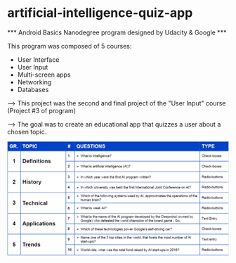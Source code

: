 # artificial-intelligence-quiz-app

*** Android Basics Nanodegree program designed by Udacity & Google ***

This program was composed of 5 courses:
* User Interface
* User Input
* Multi-screen apps
* Networking
* Databases

--> This project was the second and final project of the "User Input" course (Project #3 of program)

--> The goal was to create an educational app that quizzes a user about a chosen topic.

![alt tag](udacity-abn-quiz-app-themes-questions.PNG)
